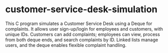 # customer-service-desk-simulation
This C program simulates a Customer Service Desk using a Deque for complaints. It allows user sign-up/login for employees and customers, with unique IDs. Customers can add complaints; employees can view, process from both deque ends, and search complaints by ID. Linked lists manage users, and the deque enables flexible complaint handling.
